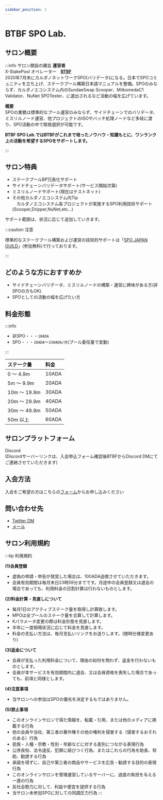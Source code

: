 ```yaml
---
sidebar_position: 1
---
```


# BTBF SPO Lab.

## サロン概要


:::info サロン開設の趣旨
__運営者__  
X-StakePool オペレーター　[__BTBF__](https://twitter.com/btbfpark)  
2020年7月末にカルダノネットワークSPO(バリデータ)になる。日本でSPOコミュニティを立ち上げ、ステークプール構築日本語マニュアルを整備。SPOのみならず、カルダノエコシステム内のSundaeSwap Scooper、MilkomedaC1 Validator、NuNet SPOTester、に選出されるなど活動の幅を広げています。


__概要__  
SPOの業務は標準的なプール運営のみならず、サイドチェーンでのバリデータ、ミスリルノード運営、他プロジェクトのISOやバッチ処理ノードなど多岐に渡り、SPO活動の中で取捨選択が可能です。

__BTBF SPO Lab.ではBTBFがこれまで培ったノウハウ・知識もとに、ワンランク上の活動を希望するSPOをサポートします。__   
  
:::

## サロン特典

* ステークプールBP冗長化サポート
* サイドチェーンバリデータサポート(サービス開始次第)
* ミスリルノードサポート(現在はテストネット)
* その他カルダノエコシステム内Tip  
　カルダノエコシステム各プロジェクトが実施するSPO利用技術サポート(Scooper,Dripper,NuNet,etc...)

サポート範囲は、状況に応じて追加していきます。

:::caution 注意

標準的なステークプール構築および運営の技術的サポートは「[SPO JAPAN GUILD](https://spojapanguild.net/)」(参加無料)で行っております。

:::

## どのような方におすすめか

* サイドチェーンバリデータ、ミスリルノードの構築・運営に興味がある方(非SPOの方もOK)
* SPOとしての活動の幅を広げたい方


## 料金形態

:::info

* 非SPO・・・`10ADA`
* SPO・・・`10ADA`～`150ADA/月`(プール委任量で変動)

:::

| ステーク量      | 料金        
| :---------- | :-----------
| 0 ～ 4.9m |10ADA|
| 5m ～ 9.9m |20ADA|
| 10m ～ 19.9m |30ADA|
| 20m ～ 29.9m |40ADA|
| 30m ～ 49.9m |50ADA|
| 50m 以上 |60ADA|


## サロンプラットフォーム

Discord  
(Discordサーバーリンクは、入会申込フォーム確認後BTBFからDiscord DMにてご連絡させていただきます)

## 入会方法

入会をご希望の方はこちらの[フォーム](https://forms.gle/3iAYXHptXXMhTPWc7)からお申し込みください

## 問い合わせ先
* [Twitter DM](https://twitter.com/btbfpark) 
* [メール](mailto:regist@xstakepool.com)
## サロン利用規約

:::tip 利用規約

__(1)会員登録__
* 虚偽の申請・申告が発覚した場合は、100ADA追徴させていただきます。
* 会員有効期間は毎月末日23時59分までです。月途中の会員登録又は退会の場合であっても、利用料金の日割計算は行わないものとします。

__(2)料金計算・見直しについて__
* 毎月1日のアクティブステーク量を取得し計算致します。  
* MPOは全プールのステーク量を合算して計算します。
* Kパラメータ変更の際は料金形態を見直します。
* 半年に一度相場状況に応じて料金を見直します。
* 料金の支払い方法は、毎月支払いリンクをお送りします。(随時仕様変更あり)

__(3)返金について__
* 会員が支払った利用料金について、理由の如何を問わず、返金を行わないものとします。
* 会員が本サービスを有効期間内に退会、又は会員資格を喪失した場合であっても、前項と同様とします。

__(4)注意事項__
* 当サロンへの参加はSPOの優劣を決定するもではありません。

__(5)禁止事項__
* このオンラインサロンで得た情報を、転載・引用、または他のメディアに掲載する行為
* 他の会員や当社、第三者の著作権その他の権利を侵害する（侵害するおそれのある）行為
* 民族・人種・宗教・性別・年齢などに対する差別につながる表現行為
* 公序良俗、法令違反、犯罪に結びつく行為、またはこれらの行為を助長、幇助、勧誘する行為
* 承諾を得ずに、自己や第三者の商品やサービスを広告・勧誘する目的の表現行為
* このオンラインサロンを管理運営しているサーバーに、過度の負担を与える一連の行為
* 反社会勢力に対して、利益や便宜を提供する行為
* 当サロン未参加SPOに対しての同調圧力行為
:::

